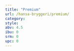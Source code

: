 ```yaml
---
title: "Premium"
url: /hansa-bryggeri/premium/
category: 
style: 
abv: 4.5
ibu: 0
srm: 0
upc: 0
---
```


